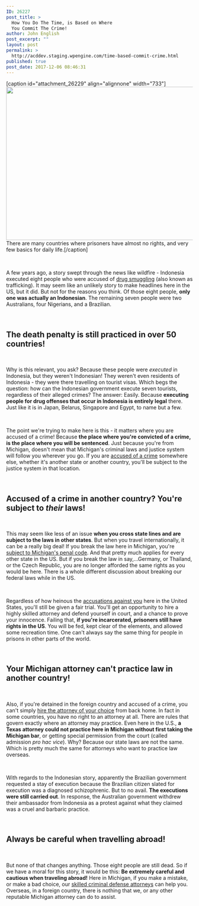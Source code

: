 ```yaml
---
ID: 26227
post_title: >
  How You Do The Time, is Based on Where
  You Commit The Crime!
author: John English
post_excerpt: ""
layout: post
permalink: >
  http://acddev.staging.wpengine.com/time-based-commit-crime.html
published: true
post_date: 2017-12-06 08:46:31
---
```

[caption id="attachment_26229" align="alignnone" width="733"]<img class=" wp-image-26229" src="http://acddev.staging.wpengine.com/wp-content/uploads/2017/12/prison-451442_640-300x169.jpg" alt="" width="733" height="413" /> There are many countries where prisoners have almost no rights, and very few basics for daily life.[/caption]

&nbsp;

<span style="font-weight: 400;">A few years ago, a story swept through the news like wildfire - Indonesia executed eight people who were accused of </span><a href="https://acddev.staging.wpengine.com/drug-charges.html"><span style="font-weight: 400;">drug smuggling</span></a><span style="font-weight: 400;"> (also known as trafficking). It may seem like an unlikely story to make headlines here in the US, but it did. But not for the reasons you think. Of those eight people, </span><b>only one was actually an Indonesian</b><span style="font-weight: 400;">. The remaining seven people were two Australians, four Nigerians, and a Brazilian.</span>

&nbsp;
<h2>The death penalty is still practiced in over 50 countries!</h2>
&nbsp;

<span style="font-weight: 400;">Why is this relevant, you ask? Because these people were </span><i><span style="font-weight: 400;">executed</span></i><span style="font-weight: 400;"> in Indonesia, but they weren't Indonesian! They weren't even residents of Indonesia - they were there travelling on tourist visas. Which begs the question: how can the Indonesian government execute seven tourists, regardless of their alleged crimes? The answer: Easily. Because </span><b>executing people for drug offenses that occur in Indonesia is entirely legal</b><span style="font-weight: 400;"> there. Just like it is in Japan, Belarus, Singapore and Egypt, to name but a few.</span>

&nbsp;

<span style="font-weight: 400;">The point we're trying to make here is this - it matters where you are accused of a crime! Because </span><b>the place where you're convicted of a crime, is the place where you will be sentenced</b><span style="font-weight: 400;">. Just because you're from Michigan, doesn't mean that Michigan's criminal laws and justice system will follow you wherever you go. If you are </span><a href="https://acddev.staging.wpengine.com/getting-dismissals.html"><span style="font-weight: 400;">accused of a crime</span></a><span style="font-weight: 400;"> somewhere else, whether it's another state or another country, you'll be subject to the justice system in that location.</span>

&nbsp;
<h2>Accused of a crime in another country? You're subject to <em>their</em> laws!</h2>
&nbsp;

<span style="font-weight: 400;">This may seem like less of an issue </span><b>when you cross state lines and are subject to the laws in other states</b><span style="font-weight: 400;">. But when you travel internationally, it can be a really big deal! If you break the law here in Michigan, you're </span><a href="https://acddev.staging.wpengine.com/sentencing-options.html"><span style="font-weight: 400;">subject to Michigan's penal code</span></a><span style="font-weight: 400;">. And that pretty much applies for every other state in the US. But if you break the law in say,...Germany, or Thailand, or the Czech Republic, you are no longer afforded the same rights as you would be here. There is a whole different discussion about breaking our federal laws while in the US. </span>

&nbsp;

<span style="font-weight: 400;">Regardless of how heinous the </span><a href="https://acddev.staging.wpengine.com/felony-information.html"><span style="font-weight: 400;">accusations against you</span></a><span style="font-weight: 400;"> here in the United States, you'll still be given a fair trial. You'll get an opportunity to hire a highly skilled attorney and defend yourself in court, and a chance to prove your innocence. Failing that, </span><b>if you're incarcerated, prisoners still have rights in the US</b><span style="font-weight: 400;">. You will be fed, kept clear of the elements, and allowed some recreation time. One can't always say the same thing for people in prisons in other parts of the world.</span>

&nbsp;
<h2>Your Michigan attorney can't practice law in another country!</h2>
&nbsp;

<span style="font-weight: 400;">Also, if you're detained in the foreign country and accused of a crime, you can't simply </span><a href="https://acddev.staging.wpengine.com/about-us.html"><span style="font-weight: 400;">hire the attorney of your choice</span></a><span style="font-weight: 400;"> from back home. In fact in some countries, you have no right to an attorney at all. There are rules that govern exactly where an attorney may practice. Even here in the U.S., </span><b>a Texas attorney could not practice here in Michigan without first taking the Michigan bar</b><span style="font-weight: 400;">, or getting special permission from the court (called admission </span><i><span style="font-weight: 400;">pro hac vice</span></i><span style="font-weight: 400;">). Why? Because our state laws are not the same. Which is pretty much the same for attorneys who want to practice law overseas.</span>

&nbsp;

<span style="font-weight: 400;">With regards to the Indonesian story, apparently the Brazilian government requested a stay of execution because the Brazilian citizen slated for execution was a diagnosed schizophrenic. But to no avail. </span><b>The executions were still carried out</b><span style="font-weight: 400;">. In response, the Australian government withdrew their ambassador from Indonesia as a protest against what they claimed was a cruel and barbaric practice.</span>

&nbsp;
<h2>Always be careful when travelling abroad!</h2>
&nbsp;

<span style="font-weight: 400;">But none of that changes anything. Those eight people are still dead. So if we have a moral for this story, it would be this: </span><b>Be extremely careful and cautious when traveling abroad!</b><span style="font-weight: 400;"> Here in Michigan, if you make a mistake, or make a bad choice, our </span><a href="https://acddev.staging.wpengine.com/trial-attorneys.html"><span style="font-weight: 400;">skilled criminal defense attorneys</span></a><span style="font-weight: 400;"> can help you. Overseas, in a foreign country, there is nothing that we, or any other reputable Michigan attorney can do to assist.</span>

&nbsp;